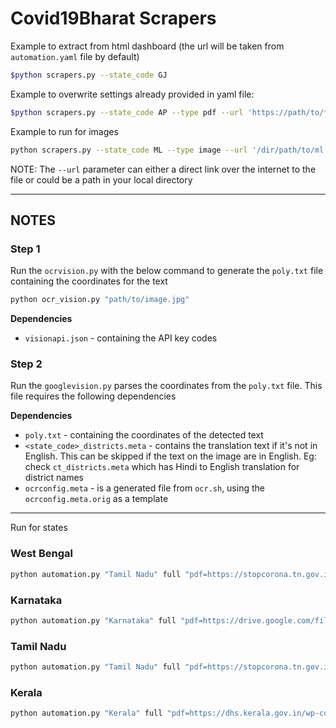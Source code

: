 # Covid19Bharat Scrapers

Example to extract from html dashboard (the url will be taken from `automation.yaml` file by default)
```bash
$python scrapers.py --state_code GJ
```

Example to overwrite settings already provided in yaml file:
```bash
$python scrapers.py --state_code AP --type pdf --url 'https://path/to/file.pdf'
````

Example to run for images
```bash
python scrapers.py --state_code ML --type image --url '/dir/path/to/ml.jpeg'
```

NOTE: The `--url` parameter can either a direct link over the internet to the file or could be a path in your local directory

-----

## NOTES

### Step 1

Run the `ocrvision.py` with the below command to generate the `poly.txt` file containing the coordinates for the text
```bash
python ocr_vision.py "path/to/image.jpg"
```

**Dependencies**

- `visionapi.json` -  containing the API key codes


### Step 2

Run the `googlevision.py` parses the coordinates from the `poly.txt` file. This file requires the following dependencies

**Dependencies**

- `poly.txt` - containing the coordinates of the detected text
- `<state_code>_districts.meta` - contains the translation text if it's not in English. This can be skipped if the text on the image are in English. Eg: check `ct_districts.meta` which has Hindi to English translation for district names
- `ocrconfig.meta` - is a generated file from `ocr.sh`,  using the `ocrconfig.meta.orig` as a template

----

Run for states

### West Bengal

```bash
python automation.py "Tamil Nadu" full "pdf=https://stopcorona.tn.gov.in/wp-content/uploads/2020/03/Media-Bulletin-18-10-21-COVID-19.pdf=2"
```

### Karnataka

```bash
python automation.py "Karnataka" full "pdf=https://drive.google.com/file/d/18duJUSus2T0VMt1kC57BGn4LXtQO90_U/view=5"
```

### Tamil Nadu

```bash
python automation.py "Tamil Nadu" full "pdf=https://stopcorona.tn.gov.in/wp-content/uploads/2020/03/Media-Bulletin-18-10-21-COVID-19.pdf=7"
```

### Kerala

```bash
python automation.py "Kerala" full "pdf=https://dhs.kerala.gov.in/wp-content/uploads/2021/10/Bulletin-HFWD-English-October-09-1.pdf=4"
```
